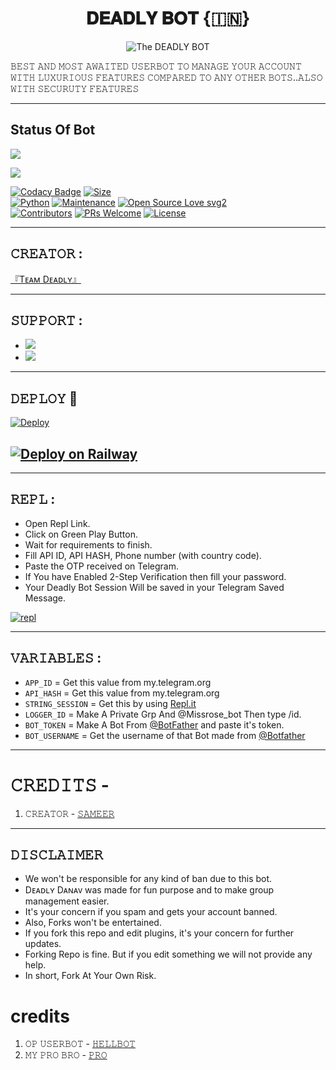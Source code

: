 <h1 align="center">
<b>𝐃𝐄𝐀𝐃𝐋𝐘 𝐁𝐎𝐓 {🇮🇳}</b>
</h1>
<p align="center">
  <img src="https://telegra.ph/file/cfdc5cda4f77e6094f9e7.jpg" alt="The DEADLY BOT">

𝙱𝙴𝚂𝚃  𝙰𝙽𝙳  𝙼𝙾𝚂𝚃  𝙰𝚆𝙰𝙸𝚃𝙴𝙳  𝚄𝚂𝙴𝚁𝙱𝙾𝚃  𝚃𝙾  𝙼𝙰𝙽𝙰𝙶𝙴  𝚈𝙾𝚄𝚁  𝙰𝙲𝙲𝙾𝚄𝙽𝚃 𝚆𝙸𝚃𝙷 𝙻𝚄𝚇𝚄𝚁𝙸𝙾𝚄𝚂 𝙵𝙴𝙰𝚃𝚄𝚁𝙴𝚂 𝙲𝙾𝙼𝙿𝙰𝚁𝙴𝙳 𝚃𝙾 𝙰𝙽𝚈 𝙾𝚃𝙷𝙴𝚁 𝙱𝙾𝚃𝚂..𝙰𝙻𝚂𝙾 𝚆𝙸𝚃𝙷 𝚂𝙴𝙲𝚄𝚁𝚄𝚃𝚈 𝙵𝙴𝙰𝚃𝚄𝚁𝙴𝚂 </p>

-----

## Status Of Bot 

<p align="left"><a href="https://github.com/sameerpanthi/deadly-kaal-bot/network/members"><img src="https://img.shields.io/github/forks/DEADLY-FIGHTERS/DEADLY-KAAL-BOT?label=Forks&logoColor=Black&style=social"></a><p align="left"><a href="https://github.com/DEADLY-FIGHTERS/DEADLY-BOT/stargazers"><img src="https://img.shields.io/github/stars/DEADLY-FIGHTERS/DEADLY-KAAL-BOT?logoColor=Blue&style=social"></a><p align="left"><a href="https://github.com/DEADLY-FIGHTERS/DEADLY-BOT"></a><p align="left"><a href="https://github.com/DEADLY-FIGHTERS/DEADLY-BOT?"></

[![Codacy Badge](https://api.codacy.com/project/badge/Grade/f7c51539e67b483bb8d7749acca51d3a)](https://app.codacy.com/gh/DEADLY-FIGHTERS/DEADLY-KAAL-BOT?utm_source=github.com&utm_medium=referral&utm_content=DEADLY-FIGHTERS/DEADLY-KAAL-BOT&utm_campaign=Badge_Grade_Settings)
[![Size](https://img.shields.io/github/repo-size/DEADLY-FIGHTERS/DEADLY-KAAL-BOT?style=flat-square&color=green)](https://github.com/DEADLY-FIGHTERS/DEADLY-BOT/)   
[![Python](https://img.shields.io/badge/Python-v3.9-blue)](https://www.python.org/)
[![Maintenance](https://img.shields.io/badge/Maintained%3F-yes-green.svg)](https://github.com/DEADLY-FIGHTERS/DEADLY-BOT/graphs/commit-activity)
[![Open Source Love svg2](https://badges.frapsoft.com/os/v2/open-source.svg?v=103)](https://github.com/DEADLY-FIGHTERS/DEADLY-BOT)   
[![Contributors](https://img.shields.io/github/contributors/DEADLY-FIGHTERS/DEADLY-KAAL-BOT?style=flat-square&color=green)](https://github.com/DEADLY-FIGHTERS/DEADLY-BOT/graphs/contributors)
[![PRs Welcome](https://img.shields.io/badge/PRs-welcome-brightgreen.svg?style=flat-square)](https://makeapullrequest.com)
[![License](https://img.shields.io/badge/License-AGPL-blue)](https://github.com/DEADLY-FIGHTERS/DEADLY-BOT/blob/main/LICENSE)

------

## 𝙲𝚁𝙴𝙰𝚃𝙾𝚁 : 
[『Tᴇᴀᴍ Dᴇᴀᴅʟʏ』](https://t.me/deadly_FIGHTERS)

---------------

## 𝚂𝚄𝙿𝙿𝙾𝚁𝚃 :

- <a href="https://t.me/DEADLY_TECHY"><img src="https://img.shields.io/badge/Join-SUPPORT%20GROUP-red.svg?logo=Telegram"></a>
- <a href="https://t.me/deadly_USERBOT"><img src="https://img.shields.io/badge/Join-SUPPORT%20CHANNEL-red.svg?logo=Telegram"></a>

-------------------------------------------------

## 𝙳𝙴𝙿𝙻𝙾𝚈  🚀

[![Deploy](https://telegra.ph/file/c7699bd09d7aacb203bba.jpg)](https://heroku.com/deploy?template=https://github.com/DEADLY-FIGHTERS/DEADLY-DANAV-BOT)

## [![Deploy on Railway](https://railway.app/button.svg)](https://railway.app/new/template?template=https%3A%2F%2Fgithub.com%2FDEADLY-FIGHTERS%2FMIKASA-USERBOT&plugins=postgresql&envs=ABUSE%2CAPI_HASH%2CAPP_ID%2CDEADLY_KAAL_SESSION%2CBOT_TOKEN%2CBOT_USERNAME%2CLOGGER_ID%2CHANDLER%2CENV&optionalEnvs=ABUSE%2CHANDLER%2CENV&ABUSEDesc=Fill+%22ON%22+for+abuses+and+some+adult+plugins&API_HASHDesc=Get+it+from+my.telegram.org%2Fapi&APP_IDDesc=Get+it+from+my.telegram.org%2Fapi&DEADLY_KAAL_SESSIONDesc=Fill+your+String+session&BOT_TOKENDesc=Bot+token+from+%40Botfather&BOT_USERNAMEDesc=Bot+username+from+%40Botfather&LOGGER_IDDesc=Create+a+channel+and+get+it%27s+id+from+%40missrose_bot&HANDLERDesc=Your+command+handler.+Default+value+is+%22.%22&ENVDesc=Leave+it+as+it+is&referralCode=n738VA)
------------------------------------------------
## 𝚁𝙴𝙿𝙻 :                

- Open Repl Link.
- Click on Green Play Button.
- Wait for requirements to finish.
- Fill API ID, API HASH, Phone number (with country code).
- Paste the OTP received on Telegram.
- If You have Enabled 2-Step Verification then fill your password.
- Your Deadly Bot Session Will be saved in your Telegram Saved Message.

[![repl]()](https://replit.com/@sameerpanthi/DEADLY-FIGHTERS-BOT#main.py)
    
-------------------------------------------------
## 𝚅𝙰𝚁𝙸𝙰𝙱𝙻𝙴𝚂 :
                            
- `APP_ID`  =  Get this value from my.telegram.org
- `API_HASH`  =  Get this value from my.telegram.org
- `STRING_SESSION`  =  Get this by using [Repl.it](https://replit.com/@sameerpanthi/DEADLY-FIGHTERS-BOT#main.py)
- `LOGGER_ID`  =  Make A Private Grp And @Missrose_bot Then type /id.
- `BOT_TOKEN`  =  Make A Bot From [@BotFather](https://t.me/botfather) and paste it's token.
- `BOT_USERNAME`  =  Get the username of that Bot made from [@Botfather](https://t.me/botfather)
------------
# 𝙲𝚁𝙴𝙳𝙸𝚃𝚂 - 

1) 𝙲𝚁𝙴𝙰𝚃𝙾𝚁 - [𝚂𝙰𝙼𝙴𝙴𝚁](t.me/official_sameer)
------
                                                                                             
## 𝙳𝙸𝚂𝙲𝙻𝙰𝙸𝙼𝙴𝚁 


- We won't be responsible for any kind of ban due to this bot.
- Dᴇᴀᴅʟʏ Dᴀɴᴀᴠ was made for fun purpose and to make group management easier.
- It's your concern if you spam and gets your account banned.
- Also, Forks won't be entertained.
- If you fork this repo and edit plugins, it's your concern for further updates.
- Forking Repo is fine. But if you edit something we will not provide any help.
- In short, Fork At Your Own Risk.



# credits

1) 𝙾𝙿 𝚄𝚂𝙴𝚁𝙱𝙾𝚃 - [𝙷𝙴𝙻𝙻𝙱𝙾𝚃](https://github.com/The-HellBot/HellBot)
2) 𝙼𝚈 𝙿𝚁𝙾 𝙱𝚁𝙾 - [𝙿𝚁𝙾](t.me/ForGo10God)
